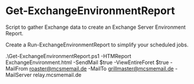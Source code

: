 # Get-ExchangeEnvironmentReport
Script to gather Exchange data to create an Exchange Server Environment Report. 

Create a Run-ExchangeEnvironmentReport to simplify your scheduled jobs.

.\Get-ExchangeEnvironmentReport.ps1 -HTMReport ExchangeEnvironment.html -SendMail $true -ViewEntireForet $true -MailFrom roaster@mcsmemail.de -MailTo grillmaster@mcsmemail.de -MailServer relay.mcsmemail.de
 
